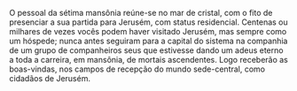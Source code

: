 ﻿O pessoal da sétima mansônia reúne-se no mar de cristal, com o fito de presenciar a sua partida para Jerusém, com status residencial. Centenas ou milhares de vezes vocês podem haver visitado Jerusém, mas sempre como um hóspede; nunca antes seguiram para a capital do sistema na companhia de um grupo de companheiros seus que estivesse dando um adeus eterno a toda a carreira, em mansônia, de mortais ascendentes. Logo receberão as boas-vindas, nos campos de recepção do mundo sede-central, como cidadãos de Jerusém.